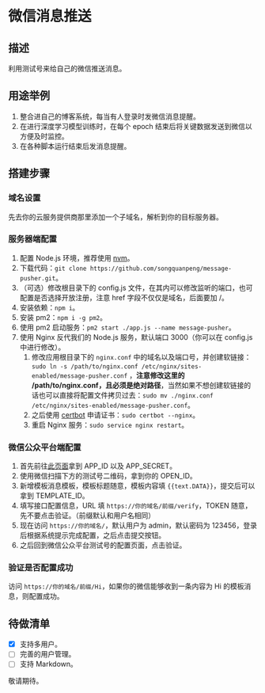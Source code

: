 # 微信消息推送
## 描述
利用测试号来给自己的微信推送消息。

## 用途举例
1. 整合进自己的博客系统，每当有人登录时发微信消息提醒。
2. 在进行深度学习模型训练时，在每个 epoch 结束后将关键数据发送到微信以方便及时监控。
3. 在各种脚本运行结束后发消息提醒。

## 搭建步骤
### 域名设置
先去你的云服务提供商那里添加一个子域名，解析到你的目标服务器。

### 服务器端配置
1. 配置 Node.js 环境，推荐使用 [nvm](https://github.com/nvm-sh/nvm)。
2. 下载代码：`git clone https://github.com/songquanpeng/message-pusher.git`。
3. （可选）修改根目录下的 config.js 文件，在其内可以修改监听的端口，也可配置是否选择开放注册，注意 href 字段不仅仅是域名，后面要加 /。
4. 安装依赖：`npm i`。
5. 安装 pm2：`npm i -g pm2`。
6. 使用 pm2 启动服务：`pm2 start ./app.js --name message-pusher`。
7. 使用 Nginx 反代我们的 Node.js 服务，默认端口 3000（你可以在 config.js 中进行修改）。
    1. 修改应用根目录下的 `nginx.conf` 中的域名以及端口号，并创建软链接：`sudo ln -s /path/to/nginx.conf /etc/nginx/sites-enabled/message-pusher.conf` ，**注意修改这里的 /path/to/nginx.conf，且必须是绝对路径**，当然如果不想创建软链接的话也可以直接将配置文件拷贝过去：`sudo mv ./nginx.conf /etc/nginx/sites-enabled/message-pusher.conf`。
    2. 之后使用 [certbot](https://certbot.eff.org/lets-encrypt/ubuntuxenial-nginx) 申请证书：`sudo certbot --nginx`。
    3. 重启 Nginx 服务：`sudo service nginx restart`。

### 微信公众平台端配置
1. 首先前往[此页面](https://mp.weixin.qq.com/debug/cgi-bin/sandboxinfo?action=showinfo&t=sandbox/index)拿到 APP_ID 以及 APP_SECRET。
2. 使用微信扫描下方的测试号二维码，拿到你的 OPEN_ID。
3. 新增模板消息模板，模板标题随意，模板内容填 `{{text.DATA}}`，提交后可以拿到 TEMPLATE_ID。
4. 填写接口配置信息，URL 填 `https://你的域名/前缀/verify`，TOKEN 随意，先不要点击验证。（前缀默认和用户名相同）
5. 现在访问 `https://你的域名/`，默认用户为 admin，默认密码为 123456，登录后根据系统提示完成配置，之后点击提交按钮。
6. 之后回到微信公众平台测试号的配置页面，点击验证。

### 验证是否配置成功
访问 `https://你的域名/前缀/Hi`，如果你的微信能够收到一条内容为 Hi 的模板消息，则配置成功。

## 待做清单
- [x] 支持多用户。
- [ ] 完善的用户管理。
- [ ] 支持 Markdown。

敬请期待。
